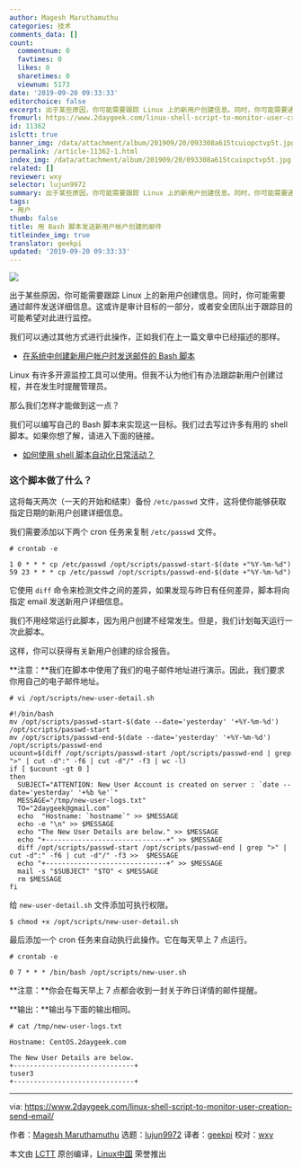```yaml
---
author: Magesh Maruthamuthu
categories: 技术
comments_data: []
count:
  commentnum: 0
  favtimes: 0
  likes: 0
  sharetimes: 0
  viewnum: 5173
date: '2019-09-20 09:33:33'
editorchoice: false
excerpt: 出于某些原因，你可能需要跟踪 Linux 上的新用户创建信息。同时，你可能需要通过邮件发送详细信息。这或许是审计目标的一部分，或者安全团队出于跟踪目的可能希望对此进行监控。
fromurl: https://www.2daygeek.com/linux-shell-script-to-monitor-user-creation-send-email/
id: 11362
islctt: true
banner_img: /data/attachment/album/201909/20/093308a615tcuiopctvp5t.jpg
permalink: /article-11362-1.html
index_img: /data/attachment/album/201909/20/093308a615tcuiopctvp5t.jpg.thumb.jpg
related: []
reviewer: wxy
selector: lujun9972
summary: 出于某些原因，你可能需要跟踪 Linux 上的新用户创建信息。同时，你可能需要通过邮件发送详细信息。这或许是审计目标的一部分，或者安全团队出于跟踪目的可能希望对此进行监控。
tags:
- 用户
thumb: false
title: 用 Bash 脚本发送新用户帐户创建的邮件
titleindex_img: true
translator: geekpi
updated: '2019-09-20 09:33:33'
---
```


![](/data/attachment/album/201909/20/093308a615tcuiopctvp5t.jpg)


出于某些原因，你可能需要跟踪 Linux 上的新用户创建信息。同时，你可能需要通过邮件发送详细信息。这或许是审计目标的一部分，或者安全团队出于跟踪目的可能希望对此进行监控。


我们可以通过其他方式进行此操作，正如我们在上一篇文章中已经描述的那样。


* [在系统中创建新用户帐户时发送邮件的 Bash 脚本](https://www.2daygeek.com/linux-bash-script-to-monitor-user-creation-send-email/)


Linux 有许多开源监控工具可以使用。但我不认为他们有办法跟踪新用户创建过程，并在发生时提醒管理员。


那么我们怎样才能做到这一点？


我们可以编写自己的 Bash 脚本来实现这一目标。我们过去写过许多有用的 shell 脚本。如果你想了解，请进入下面的链接。


* [如何使用 shell 脚本自动化日常活动？](https://www.2daygeek.com/categories/shell-script/)


### 这个脚本做了什么？


这将每天两次（一天的开始和结束）备份 `/etc/passwd` 文件，这将使你能够获取指定日期的新用户创建详细信息。


我们需要添加以下两个 cron 任务来复制 `/etc/passwd` 文件。



```
# crontab -e

1 0 * * * cp /etc/passwd /opt/scripts/passwd-start-$(date +"%Y-%m-%d")
59 23 * * * cp /etc/passwd /opt/scripts/passwd-end-$(date +"%Y-%m-%d")
```

它使用 `diff` 命令来检测文件之间的差异，如果发现与昨日有任何差异，脚本将向指定 email 发送新用户详细信息。


我们不用经常运行此脚本，因为用户创建不经常发生。但是，我们计划每天运行一次此脚本。


这样，你可以获得有关新用户创建的综合报告。


**注意：**我们在脚本中使用了我们的电子邮件地址进行演示。因此，我们要求你用自己的电子邮件地址。



```
# vi /opt/scripts/new-user-detail.sh

#!/bin/bash
mv /opt/scripts/passwd-start-$(date --date='yesterday' '+%Y-%m-%d') /opt/scripts/passwd-start
mv /opt/scripts/passwd-end-$(date --date='yesterday' '+%Y-%m-%d') /opt/scripts/passwd-end
ucount=$(diff /opt/scripts/passwd-start /opt/scripts/passwd-end | grep ">" | cut -d":" -f6 | cut -d"/" -f3 | wc -l)
if [ $ucount -gt 0 ]
then
  SUBJECT="ATTENTION: New User Account is created on server : `date --date='yesterday' '+%b %e'`"
  MESSAGE="/tmp/new-user-logs.txt"
  TO="2daygeek@gmail.com"
  echo  "Hostname: `hostname`" >> $MESSAGE
  echo -e "\n" >> $MESSAGE
  echo "The New User Details are below." >> $MESSAGE
  echo "+------------------------------+" >> $MESSAGE
  diff /opt/scripts/passwd-start /opt/scripts/passwd-end | grep ">" | cut -d":" -f6 | cut -d"/" -f3 >>  $MESSAGE
  echo "+------------------------------+" >> $MESSAGE
  mail -s "$SUBJECT" "$TO" < $MESSAGE
  rm $MESSAGE
fi 
```

给 `new-user-detail.sh` 文件添加可执行权限。



```
$ chmod +x /opt/scripts/new-user-detail.sh
```

最后添加一个 cron 任务来自动执行此操作。它在每天早上 7 点运行。



```
# crontab -e

0 7 * * * /bin/bash /opt/scripts/new-user.sh
```

**注意：**你会在每天早上 7 点都会收到一封关于昨日详情的邮件提醒。


**输出：**输出与下面的输出相同。



```
# cat /tmp/new-user-logs.txt

Hostname: CentOS.2daygeek.com

The New User Details are below.
+------------------------------+
tuser3
+------------------------------+
```



---


via: <https://www.2daygeek.com/linux-shell-script-to-monitor-user-creation-send-email/>


作者：[Magesh Maruthamuthu](https://www.2daygeek.com/author/magesh/) 选题：[lujun9972](https://github.com/lujun9972) 译者：[geekpi](https://github.com/geekpi) 校对：[wxy](https://github.com/wxy)


本文由 [LCTT](https://github.com/LCTT/TranslateProject) 原创编译，[Linux中国](https://linux.cn/) 荣誉推出